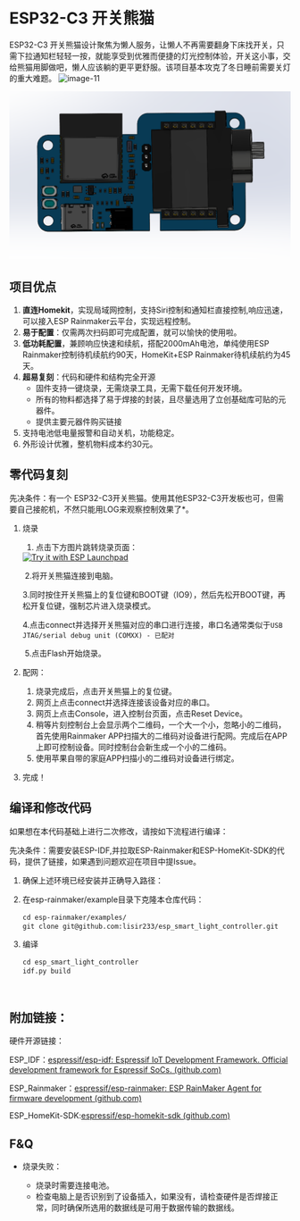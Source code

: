 # ESP32-C3 开关熊猫

ESP32-C3 开关熊猫设计聚焦为懒人服务，让懒人不再需要翻身下床找开关，只需下拉通知栏轻轻一按，就能享受到优雅而便捷的灯光控制体验，开关这小事，交给熊猫用脚做吧，懒人应该躺的更平更舒服。该项目基本攻克了冬日睡前需要关灯的重大难题。
![image-11](pic/main_raw2.gif)


![image-20230923130225741](pic/image-20230923130225741.png)

## 项目优点

1. **直连Homekit**，实现局域网控制，支持Siri控制和通知栏直接控制,响应迅速，可以接入ESP Rainmaker云平台，实现远程控制。
2. **易于配置**：仅需两次扫码即可完成配置，就可以愉快的使用啦。
3. **低功耗配置**，兼顾响应快速和续航，搭配2000mAh电池，单纯使用ESP Rainmaker控制待机续航约90天，HomeKit+ESP Rainmaker待机续航约为45天。
4. **超易复刻**：代码和硬件和结构完全开源
   - 固件支持一键烧录，无需烧录工具，无需下载任何开发环境。
   - 所有的物料都选择了易于焊接的封装，且尽量选用了立创基础库可贴的元器件。
   - 提供主要元器件购买链接
5. 支持电池低电量报警和自动关机，功能稳定。
6. 外形设计优雅，整机物料成本约30元。

## 零代码复刻

先决条件：有一个 ESP32-C3开关熊猫。使用其他ESP32-C3开发板也可，但需要自己接舵机，不然只能用LOG来观察控制效果了*。

1. 烧录

   1. 点击下方图片跳转烧录页面：

   <a href="https://espressif.github.io/esp-launchpad/?flashConfigURL=https://lisir233.github.io/esp_smart_light_controller/config.toml">
       <img alt="Try it with ESP Launchpad" src="https://espressif.github.io/esp-launchpad/assets/try_with_launchpad.png" width="250" height="70">
   </a>

   ​	2.将开关熊猫连接到电脑。

   ​	3.同时按住开关熊猫上的复位键和BOOT键（IO9），然后先松开BOOT键，再松开复位键，强制芯片进入烧录模式。

   ​	4.点击connect并选择开关熊猫对应的串口进行连接，串口名通常类似于`USB JTAG/serial debug unit (COMXX) - 已配对`

   ​	5.点击Flash开始烧录。

2. 配网：

   1. 烧录完成后，点击开关熊猫上的复位键。
   2. 网页上点击connect并选择连接该设备对应的串口。
   3. 网页上点击Console，进入控制台页面，点击Reset Device。
   4. 稍等片刻控制台上会显示两个二维码，一个大一个小，忽略小的二维码，首先使用Rainmaker APP扫描大的二维码对设备进行配网。完成后在APP上即可控制设备。同时控制台会新生成一个小的二维码。
   5. 使用苹果自带的家庭APP扫描小的二维码对设备进行绑定。

3. 完成！

   [^注]: ESP3232-C3模组的flash必须大于等于4M

## 编译和修改代码

如果想在本代码基础上进行二次修改，请按如下流程进行编译：

先决条件：需要安装ESP-IDF,并拉取ESP-Rainmaker和ESP-HomeKit-SDK的代码，提供了链接，如果遇到问题欢迎在项目中提Issue。

1. 确保上述环境已经安装并正确导入路径：

2. 在esp-rainmaker/example目录下克隆本仓库代码：

   ```
   cd esp-rainmaker/examples/
   git clone git@github.com:lisir233/esp_smart_light_controller.git
   ```

3. 编译

   ```
   cd esp_smart_light_controller
   idf.py build
   ```

​	

## 附加链接：

硬件开源链接：

ESP_IDF：[espressif/esp-idf: Espressif IoT Development Framework. Official development framework for Espressif SoCs. (github.com)](https://github.com/espressif/esp-idf)

ESP_Rainmaker：[espressif/esp-rainmaker: ESP RainMaker Agent for firmware development (github.com)](https://github.com/espressif/esp-rainmaker)

ESP_HomeKit-SDK:[espressif/esp-homekit-sdk (github.com)](https://github.com/espressif/esp-homekit-sdk)

## F&Q

- 烧录失败：

  - 烧录时需要连接电池。
  - 检查电脑上是否识别到了设备插入，如果没有，请检查硬件是否焊接正常，同时确保所选用的数据线是可用于数据传输的数据线。

